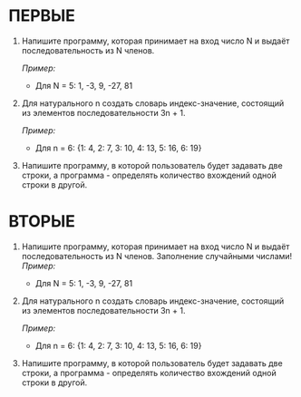 # ПЕРВЫЕ
1. Напишите программу, которая принимает на вход число N и выдаёт последовательность из N членов.
    
    *Пример:*
    
    - Для N = 5: 1, -3, 9, -27, 81
2. Для натурального n создать словарь индекс-значение, состоящий из элементов последовательности 3n + 1.
    
    *Пример:*
    
    - Для n = 6: {1: 4, 2: 7, 3: 10, 4: 13, 5: 16, 6: 19}
3. Напишите программу, в которой пользователь будет задавать две строки, а программа - определять количество вхождений одной строки в другой.



# ВТОРЫЕ

1. Напишите программу, которая принимает на вход число N и выдаёт последовательность из N членов.
    Заполнение случайными числами!
    *Пример:*

    - Для N = 5: 1, -3, 9, -27, 81

2. Для натурального n создать словарь индекс-значение, состоящий из элементов последовательности 3n + 1.

    *Пример:*

    - Для n = 6: {1: 4, 2: 7, 3: 10, 4: 13, 5: 16, 6: 19}
3. Напишите программу, в которой пользователь будет задавать две строки, а программа - определять количество вхождений одной строки в другой.

